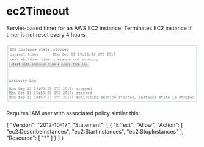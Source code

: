 # ec2Timeout
Servlet-based timer for an AWS EC2 instance. Terminates EC2 instance if timer is not reset every 4 hours.

![Image of screenshot](figure01.png)

Requires IAM user with associated policy similar this:

{
    "Version": "2012-10-17",
    "Statement": [
        {
            "Effect": "Allow",
            "Action": [
                "ec2:DescribeInstances",
                "ec2:StartInstances",
                "ec2:StopInstances"
            ],
            "Resource": [
                "*"
            ]
        }
    ]
}

